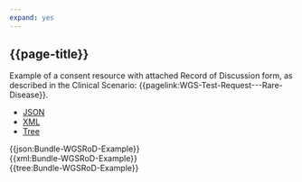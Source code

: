 ```yaml
---
expand: yes
---
```


## {{page-title}}

Example of a consent resource with attached Record of Discussion form, as described in the Clinical Scenario: {{pagelink:WGS-Test-Request---Rare-Disease}}.
 
<div class="nhsd-!t-margin-bottom-6">
  <ul class="nav nav-tabs" role="tablist">
        <li role="presentation" class="active">
            <a href="#JSON-B-WR-E" role="tab" data-toggle="tab">JSON</a>
        </li>
         <li role="presentation">
            <a href="#XML-B-WR-E" role="tab" data-toggle="tab">XML</a>
        </li>
        <li role="presentation">
            <a href="#Tree-B-WR-E" role="tab" data-toggle="tab">Tree</a>
        </li>
  </ul>
    
  <div class="tab-content snippet">
    <div id="JSON-B-WR-E" role="tabpanel" class="tab-pane active">
{{json:Bundle-WGSRoD-Example}}
    </div>
    <div id="XML-B-WR-E" role="tabpanel" class="tab-pane">
{{xml:Bundle-WGSRoD-Example}}
    </div>
    <div id="Tree-B-WR-E" role="tabpanel" class="tab-pane">
{{tree:Bundle-WGSRoD-Example}}
    </div>
  </div>
</div>